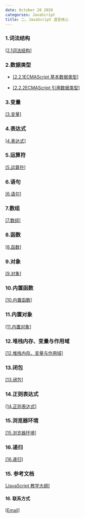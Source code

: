 ```yaml
---
date: October 28 2020
categories: JavaScript
title: 二、JavaScript 语言核心
---
```


### 1.词法结构

[[2.1词法结构]](https://web-dolphin.github.io/2020/10/28/JavaScript/Tags/%E4%BA%8C%E3%80%81JavaScript%E8%AF%AD%E8%A8%80%E6%A0%B8%E5%BF%83/ECMAScript/Tags/1.%E8%AF%8D%E6%B3%95%E7%BB%93%E6%9E%84/ECMAScript%E8%AF%8D%E6%B3%95%E7%BB%93%E6%9E%84/)

### 2.数据类型

- [[2.2.1ECMAScript 基本数据类型]]()

- [[2.2.2ECMAScript 引用数据类型]]()

### 3.变量

[[3.变量]]()

### 4.表达式

[[4.表达式]]()

### 5.运算符

[[5.运算符]]()

### 6.语句

[[6.语句]]()

### 7.数组

[[7.数组]]()

### 8.函数

[[8.函数]]()

### 9.对象

[[9.对象]]()

### 10.内置函数

[[10.内置函数]]()

### 11.内置对象

[[11.内置对象]]()

### 12.堆栈内存、变量与作用域

[[12.堆栈内存、变量与作用域]]()

### 13.闭包

[[13.闭包]]()

### 14.正则表达式

[[14.正则表达式]]()

### 15.浏览器环境

[[15.浏览器环境]](https://web-dolphin.github.io/2020/10/28/JavaScript/Tags/%E4%BA%8C%E3%80%81JavaScript%E8%AF%AD%E8%A8%80%E6%A0%B8%E5%BF%83/ECMAScript/Tags/15.%E6%B5%8F%E8%A7%88%E5%99%A8%E7%8E%AF%E5%A2%83/ECMAScript%E6%B5%8F%E8%A7%88%E5%99%A8%E7%8E%AF%E5%A2%83/)

### 16.递归

[[16.递归]](https://web-dolphin.github.io/2020/10/28/JavaScript/Tags/%E4%BA%8C%E3%80%81JavaScript%E8%AF%AD%E8%A8%80%E6%A0%B8%E5%BF%83/ECMAScript/Tags/16.%E9%80%92%E5%BD%92/ECMAScript%E9%80%92%E5%BD%92/)

### 15. 参考文档

[[JavaScript 教学大纲]](https://web-oyster.github.io/2020/10/28/JavaScript/Tutorial/JavaScript%E6%95%99%E5%AD%A6%E5%A4%A7%E7%BA%B2/)

#### 16. 联系方式

[[Email]](yuanmin8888@outlook.com)
